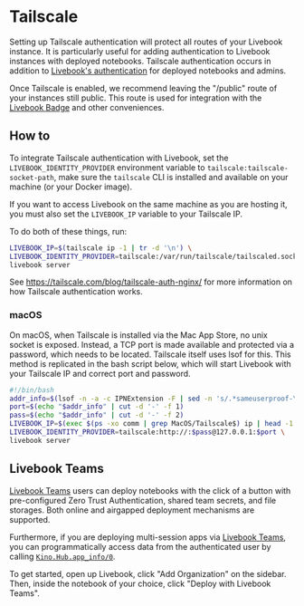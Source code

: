 # Tailscale

Setting up Tailscale authentication will protect all routes of your Livebook instance. It is particularly useful for adding authentication to Livebook instances with deployed notebooks. Tailscale authentication occurs in addition to [Livebook's authentication](../authentication.md) for deployed notebooks and admins.

Once Tailscale is enabled, we recommend leaving the "/public" route of your instances still public. This route is used for integration with the [Livebook Badge](https://livebook.dev/badge/) and other conveniences.

## How to

To integrate Tailscale authentication with Livebook,
set the `LIVEBOOK_IDENTITY_PROVIDER` environment variable to `tailscale:tailscale-socket-path`, make sure the `tailscale` CLI is installed and available on your machine (or your Docker image).

If you want to access Livebook on the same machine as you are hosting it,
you must also set the `LIVEBOOK_IP` variable to your Tailscale IP.

To do both of these things, run:

```bash
LIVEBOOK_IP=$(tailscale ip -1 | tr -d '\n') \
LIVEBOOK_IDENTITY_PROVIDER=tailscale:/var/run/tailscale/tailscaled.sock \
livebook server
```

See https://tailscale.com/blog/tailscale-auth-nginx/ for more information
on how Tailscale authentication works.

### macOS

On macOS, when Tailscale is installed via the Mac App Store, no unix socket is exposed.
Instead, a TCP port is made available and protected via a password, which needs to be located.
Tailscale itself uses lsof for this. This method is replicated in the bash script below,
which will start Livebook with your Tailscale IP and correct port and password.

```bash
#!/bin/bash
addr_info=$(lsof -n -a -c IPNExtension -F | sed -n 's/.*sameuserproof-\([[:digit:]]*-.*\).*/\1/p')
port=$(echo "$addr_info" | cut -d '-' -f 1)
pass=$(echo "$addr_info" | cut -d '-' -f 2)
LIVEBOOK_IP=$(exec $(ps -xo comm | grep MacOS/Tailscale$) ip | head -1 | tr -d '\n') \
LIVEBOOK_IDENTITY_PROVIDER=tailscale:http://:$pass@127.0.0.1:$port \
livebook server
```

## Livebook Teams

[Livebook Teams](https://livebook.dev/teams/) users can deploy notebooks with the click of a button with pre-configured Zero Trust Authentication, shared team secrets, and file storages. Both online and airgapped deployment mechanisms are supported.

Furthermore, if you are deploying multi-session apps via [Livebook Teams](https://livebook.dev/teams/), you can programmatically access data from the authenticated user by calling [`Kino.Hub.app_info/0`](https://hexdocs.pm/kino/Kino.Hub.html#app_info/0).

To get started, open up Livebook, click "Add Organization" on the sidebar. Then, inside the notebook of your choice, click "Deploy with Livebook Teams".